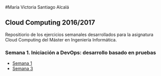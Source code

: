 #María Victoria Santiago Alcalá

## Cloud Computing 2016/2017

Repositiorio de los ejercicios semanales desarrollados para la asignatura Cloud Computing del Máster en Ingeniería Informática.

### Semana 1. Iniciación a DevOps: desarrollo basado en pruebas
* [Semana 1](semana1.md)
* [Semana 3](semana3.md)
